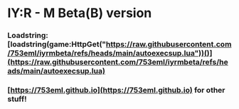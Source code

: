 # IY:R - M Beta(B) version

### Loadstring: [loadstring(game:HttpGet("https://raw.githubusercontent.com/753eml/iyrmbeta/refs/heads/main/autoexecsup.lua"))()](https://raw.githubusercontent.com/753eml/iyrmbeta/refs/heads/main/autoexecsup.lua)

### [https://753eml.github.io](https://753eml.github.io) for other stuff!
